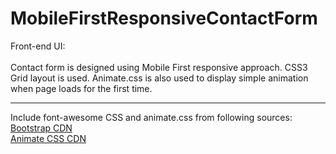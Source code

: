 # MobileFirstResponsiveContactForm
Front-end UI:  
<br/>
Contact form is designed using Mobile First responsive approach. CSS3 Grid layout is used. Animate.css is also used to display simple animation when page loads for the first time.
<hr>
Include font-awesome CSS and animate.css from following sources:<br/>
<a href="https://www.bootstrapcdn.com/fontawesome/">Bootstrap CDN</a> <br/>
<a href="https://cdnjs.com/libraries/animate.css/">Animate CSS CDN</a>
